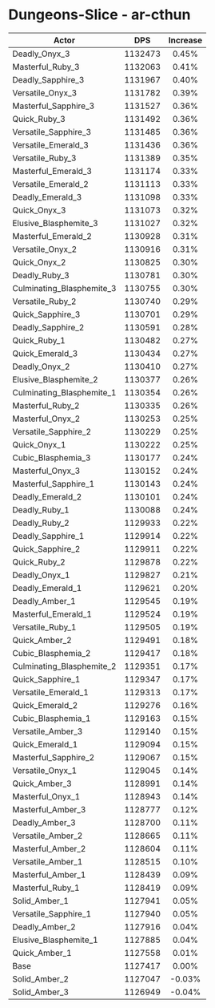 # Dungeons-Slice - ar-cthun
| Actor | DPS | Increase |
|---|:---:|:---:|
|Deadly_Onyx_3|1132473|0.45%|
|Masterful_Ruby_3|1132063|0.41%|
|Deadly_Sapphire_3|1131967|0.40%|
|Versatile_Onyx_3|1131782|0.39%|
|Masterful_Sapphire_3|1131527|0.36%|
|Quick_Ruby_3|1131492|0.36%|
|Versatile_Sapphire_3|1131485|0.36%|
|Versatile_Emerald_3|1131436|0.36%|
|Versatile_Ruby_3|1131389|0.35%|
|Masterful_Emerald_3|1131174|0.33%|
|Versatile_Emerald_2|1131113|0.33%|
|Deadly_Emerald_3|1131098|0.33%|
|Quick_Onyx_3|1131073|0.32%|
|Elusive_Blasphemite_3|1131027|0.32%|
|Masterful_Emerald_2|1130928|0.31%|
|Versatile_Onyx_2|1130916|0.31%|
|Quick_Onyx_2|1130825|0.30%|
|Deadly_Ruby_3|1130781|0.30%|
|Culminating_Blasphemite_3|1130755|0.30%|
|Versatile_Ruby_2|1130740|0.29%|
|Quick_Sapphire_3|1130701|0.29%|
|Deadly_Sapphire_2|1130591|0.28%|
|Quick_Ruby_1|1130482|0.27%|
|Quick_Emerald_3|1130434|0.27%|
|Deadly_Onyx_2|1130410|0.27%|
|Elusive_Blasphemite_2|1130377|0.26%|
|Culminating_Blasphemite_1|1130354|0.26%|
|Masterful_Ruby_2|1130335|0.26%|
|Masterful_Onyx_2|1130253|0.25%|
|Versatile_Sapphire_2|1130229|0.25%|
|Quick_Onyx_1|1130222|0.25%|
|Cubic_Blasphemia_3|1130177|0.24%|
|Masterful_Onyx_3|1130152|0.24%|
|Masterful_Sapphire_1|1130143|0.24%|
|Deadly_Emerald_2|1130101|0.24%|
|Deadly_Ruby_1|1130088|0.24%|
|Deadly_Ruby_2|1129933|0.22%|
|Deadly_Sapphire_1|1129914|0.22%|
|Quick_Sapphire_2|1129911|0.22%|
|Quick_Ruby_2|1129878|0.22%|
|Deadly_Onyx_1|1129827|0.21%|
|Deadly_Emerald_1|1129621|0.20%|
|Deadly_Amber_1|1129545|0.19%|
|Masterful_Emerald_1|1129524|0.19%|
|Versatile_Ruby_1|1129505|0.19%|
|Quick_Amber_2|1129491|0.18%|
|Cubic_Blasphemia_2|1129417|0.18%|
|Culminating_Blasphemite_2|1129351|0.17%|
|Quick_Sapphire_1|1129347|0.17%|
|Versatile_Emerald_1|1129313|0.17%|
|Quick_Emerald_2|1129276|0.16%|
|Cubic_Blasphemia_1|1129163|0.15%|
|Versatile_Amber_3|1129140|0.15%|
|Quick_Emerald_1|1129094|0.15%|
|Masterful_Sapphire_2|1129067|0.15%|
|Versatile_Onyx_1|1129045|0.14%|
|Quick_Amber_3|1128991|0.14%|
|Masterful_Onyx_1|1128943|0.14%|
|Masterful_Amber_3|1128777|0.12%|
|Deadly_Amber_3|1128700|0.11%|
|Versatile_Amber_2|1128665|0.11%|
|Masterful_Amber_2|1128604|0.11%|
|Versatile_Amber_1|1128515|0.10%|
|Masterful_Amber_1|1128439|0.09%|
|Masterful_Ruby_1|1128419|0.09%|
|Solid_Amber_1|1127941|0.05%|
|Versatile_Sapphire_1|1127940|0.05%|
|Deadly_Amber_2|1127916|0.04%|
|Elusive_Blasphemite_1|1127885|0.04%|
|Quick_Amber_1|1127558|0.01%|
|Base|1127417|0.00%|
|Solid_Amber_2|1127047|-0.03%|
|Solid_Amber_3|1126949|-0.04%|
